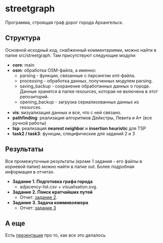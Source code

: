 # streetgraph
Программа, строящая граф дорог города Архангельск.

## Структура
Основной исходный код, снабженный комментариями, можно найти в папке
src/streetgraph. Там присутствуют следующие модули:

- **core**: main
- **osm**: обработка OSM-файла, а именно:
  - parsing - функции, связанные с парсингом xml-файла.
  - processing - обработка данных, полученных модулем parsing.
  - saving_backup - сохранение обработанных данных о городе.  Данные хранятся в папке resources, которая не включена в этот репозиторий.
  - opening_backup - загрузка сериализованных данных из resources.
- **vis**: визуализация данных и все, что с ней связано.
- **pathfinding**: реализация алгоритмов Дейкстры, Левита и А* (все ручной работы)
- **tsp**: реализация **nearest neighbor** и **insertion heuristic** для TSP
- **task2 / task3**: функции, специфические для заданий 2 и 3 

## Результаты
Все промежуточные результаты (кроме 1 задания - его файлы в корневой папке) можно найти в папке out. Более подробная информация в отчетах.
- **Задание 1. Подготовка графа города**
  - adjacency-list.csv + visualisation.svg.
- **Задание 2. Поиск кратчайших путей**
  - Отчет: [задание 2](./out/task2.md). 
- **Задание 3. Задача коммивояжера**
  - Отчет: [задание 3](./out/task3.md)

## А еще
Есть [презентация](https://goo.gl/zFERve) про то, как все это делалось



